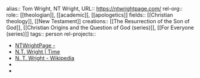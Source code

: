 alias:: Tom Wright, NT Wright,
URL:: https://ntwrightpage.com/
rel-org::
role:: [[theologian]], [[academic]], [[apologetics]]
fields:: [[Christian theology]], [[New Testament]]
creations:: [[The Resurrection of the Son of God]], [[Christian Origins and the Question of God (series)]], [[For Everyone (series)]]
tags:: person
rel-projects::


- [NTWrightPage -](https://ntwrightpage.com/)
- [N.T. Wright | Time](https://time.com/author/n-t-wright/)
- [N. T. Wright - Wikipedia](https://en.wikipedia.org/wiki/N._T._Wright)
-
-
